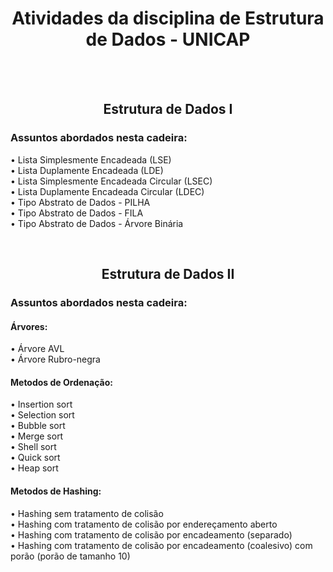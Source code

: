 <h1 align="center">Atividades da disciplina de Estrutura de Dados - UNICAP</h1>

<br><br>
<div>
  <h2 align="center"> Estrutura de Dados I </h2> 
<p>
<h3>Assuntos abordados nesta cadeira: <br> </h3>
• Lista Simplesmente Encadeada (LSE) <br>
• Lista Duplamente Encadeada (LDE)<br>
• Lista Simplesmente Encadeada Circular (LSEC)<br>
• Lista Duplamente Encadeada Circular (LDEC)<br>
• Tipo Abstrato de Dados - PILHA <br>
• Tipo Abstrato de Dados - FILA <br>
• Tipo Abstrato de Dados - Árvore Binária <br>
</p>

</div>
<br>
<div>
  <h2 align="center"> Estrutura de Dados II </h2> 
<p>
<h3>Assuntos abordados nesta cadeira: <br> </h3>
  <h4>Árvores: <br> </h4>
• Árvore AVL <br>
• Árvore Rubro-negra<br>
  <h4>Metodos de Ordenação: <br> </h4>
• Insertion sort <br>
• Selection sort <br>
• Bubble sort <br>
• Merge sort <br>
• Shell sort <br>
• Quick sort <br>
• Heap sort
</p>

  <h4>Metodos de Hashing: <br> </h4>
• Hashing sem tratamento de colisão <br>
• Hashing com tratamento de colisão por endereçamento aberto <br>
• Hashing com tratamento de colisão por encadeamento (separado) <br>
• Hashing com tratamento de colisão por encadeamento (coalesivo) com porão (porão de tamanho 10)
</p>
</div>
